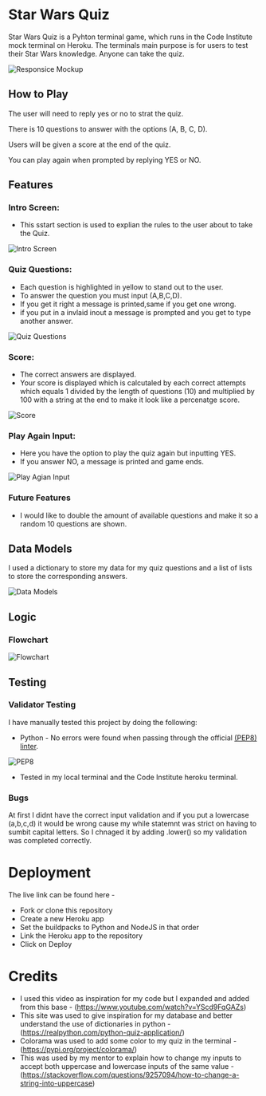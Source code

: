 # Star Wars Quiz

Star Wars Quiz is a Pyhton terminal game, which runs in the Code Institute mock terminal on Heroku. The terminals main purpose is for users to test their Star Wars knowledge. Anyone can take the quiz. 

![Responsice Mockup](docs/)

## How to Play

The user will need to reply yes or no to strat the quiz.

There is 10 questions to answer with the options (A, B, C, D).

Users will be given a score at the end of the quiz.

You can play again when prompted by replying YES or NO.

## Features

### Intro Screen:

- This sstart section is used to explian the rules to the user about to take the Quiz.

![Intro Screen](docs/Screenshot1.png) 

### Quiz Questions:

- Each question is highlighted in yellow to stand out to the user.
- To answer the question you must input (A,B,C,D).
- If you get it right a message is printed,same if you get one wrong.
- if you put in a invlaid inout a message is prompted and you get to type another answer.

![Quiz Questions](docs/Screenshot2.png)

### Score:

- The correct answers are displayed.
- Your score is displayed which is calcutaled by each correct attempts which equals 1 divided by the length of questions (10) and multiplied by 100 with a string at the end to make it look like a percenatge score. 

![Score](docs/Screenshot3.png)

### Play Again Input:

- Here you have the option to play the quiz again but inputting YES. 
- If you answer NO, a message is printed and game ends. 

![Play Agian Input](docs/Screenshot4.png)

### Future Features

  - I would like to double the amount of available questions and make it so a random 10 questions are shown. 

## Data Models

I used a dictionary to store my data for my quiz questions and a list of lists to store the corresponding answers.

![Data Models](docs/Screenshot5.png)

## Logic

### Flowchart 

![Flowchart](docs/Screenshot7.png)

## Testing 

### Validator Testing

I have manually tested this project by doing the following:

- Python - No errors were found when passing through the official [(PEP8) linter](https://pep8ci.herokuapp.com/).

![PEP8](docs/Screenshot6.png)

- Tested in my local terminal and the Code Institute heroku terminal. 

### Bugs

At first I didnt have the correct input validation and if you put a lowercase (a,b,c,d) it would be wrong cause my while statemnt was strict on having to sumbit capital letters. So I chnaged it by adding .lower() so my validation was completed correctly. 

# Deployment 

The live link can be found here - 

- Fork or clone this repository 
- Create a new Heroku app
- Set the buildpacks to Python and NodeJS in that order
- Link the Heroku app to the repository 
- Click on Deploy 

# Credits 

- I used this video as inspiration for my code but I expanded and added from this base - (https://www.youtube.com/watch?v=YScd9FqGAZs)
- This site was used to give inspiration for my database and better understand the use of dictionaries in python -  (https://realpython.com/python-quiz-application/)
- Colorama was used to add some color to my quiz in the terminal - (https://pypi.org/project/colorama/)
- This was used by my mentor to explain how to change my inputs to accept both uppercase and lowercase inputs of the same value - (https://stackoverflow.com/questions/9257094/how-to-change-a-string-into-uppercase)